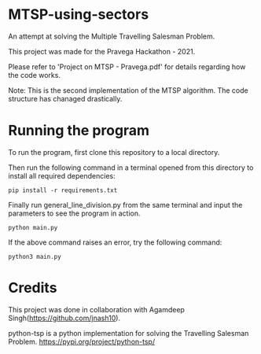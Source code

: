 # MTSP-using-sectors
An attempt at solving the Multiple Travelling Salesman Problem.

This project was made for the Pravega Hackathon - 2021.

Please refer to 'Project on MTSP - Pravega.pdf' for details regarding how the code works.

Note: This is the second implementation of the MTSP algorithm. The code structure has chanaged drastically.

# Running the program

To run the program, first clone this repository to a local directory.

Then run the following command in a terminal opened from this directory to install all required dependencies:

```
pip install -r requirements.txt
```

Finally run general_line_division.py from the same terminal and input the parameters to see the program in action.

```
python main.py
```

If the above command raises an error, try the following command:

```
python3 main.py
```


# Credits

This project was done in collaboration with Agamdeep Singh(https://github.com/jnash10).

python-tsp is a python implementation for solving the Travelling Salesman Problem. https://pypi.org/project/python-tsp/
